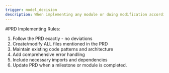 ```yaml
---
trigger: model_decision
description: When implementing any module or doing modification according to the PRD (.windsurf/PRD.md) consider referring to these rules.
---
```



#PRD Implementing Rules: 

1. Follow the PRD exactly - no deviations
2. Create/modify ALL files mentioned in the PRD
3. Maintain existing code patterns and architecture
4. Add comprehensive error handling
5. Include necessary imports and dependencies
6. Update PRD when a milestone or module is completed.

